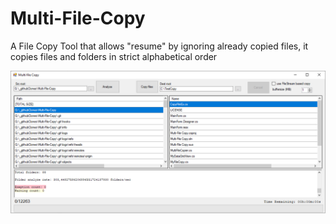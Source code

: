 # Multi-File-Copy
A File Copy Tool that allows "resume" by ignoring already copied files, it copies files and folders in strict alphabetical order

![Main](/Main.png)